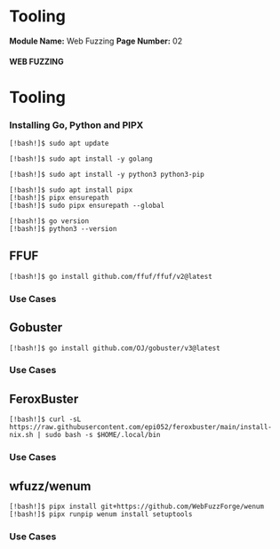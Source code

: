 <!--
 // Platform: Academy
// URL: https://academy.hackthebox.com/module/280/section/3139
// Platform Version: V1
// Module ID: 280
// Module Name: Web Fuzzing
// Module Difficulty: Easy
// Section ID: 3139
// Section Title: Tooling
// Page Title: Web Fuzzing
// Page Number: 02
-->

# Tooling

**Module Name:** Web Fuzzing **Page Number:** 02

#### WEB FUZZING

# Tooling

### Installing Go, Python and PIPX

``` shell-session
[!bash!]$ sudo apt update
```

``` shell-session
[!bash!]$ sudo apt install -y golang
```

``` shell-session
[!bash!]$ sudo apt install -y python3 python3-pip
```

``` shell-session
[!bash!]$ sudo apt install pipx
[!bash!]$ pipx ensurepath
[!bash!]$ sudo pipx ensurepath --global
```

``` shell-session
[!bash!]$ go version
[!bash!]$ python3 --version
```

## FFUF

``` shell-session
[!bash!]$ go install github.com/ffuf/ffuf/v2@latest
```

### Use Cases

## Gobuster

``` shell-session
[!bash!]$ go install github.com/OJ/gobuster/v3@latest
```

### Use Cases

## FeroxBuster

``` shell-session
[!bash!]$ curl -sL https://raw.githubusercontent.com/epi052/feroxbuster/main/install-nix.sh | sudo bash -s $HOME/.local/bin
```

### Use Cases

## wfuzz/wenum

``` shell-session
[!bash!]$ pipx install git+https://github.com/WebFuzzForge/wenum
[!bash!]$ pipx runpip wenum install setuptools
```

### Use Cases

####